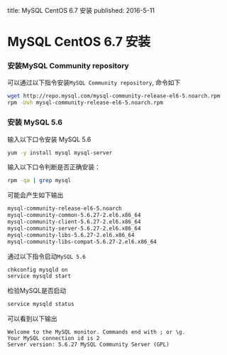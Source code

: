 title: MySQL CentOS 6.7 安装
published: 2016-5-11

# MySQL CentOS 6.7 安装

### 安装MySQL Community repository

可以通过以下指令安装`MySQL Community repository`, 命令如下

```bash
wget http://repo.mysql.com/mysql-community-release-el6-5.noarch.rpm
rpm -Uvh mysql-community-release-el6-5.noarch.rpm
```

### 安装 MySQL 5.6

输入以下口令安装 MySQL 5.6

```bash
yum -y install mysql mysql-server
```
输入以下口令判断是否正确安装： 

```bash
rpm -qa | grep mysql
```

可能会产生如下输出

```bash
mysql-community-release-el6-5.noarch
mysql-community-common-5.6.27-2.el6.x86_64
mysql-community-client-5.6.27-2.el6.x86_64
mysql-community-server-5.6.27-2.el6.x86_64
mysql-community-libs-5.6.27-2.el6.x86_64
mysql-community-libs-compat-5.6.27-2.el6.x86_64
```

通过以下指令启动`MySQL 5.6`

```bash
chkconfig mysqld on
service mysqld start
```

检验MySQL是否启动

```bash
service mysqld status
```

可以看到以下输出

```
Welcome to the MySQL monitor. Commands end with ; or \g.
Your MySQL connection id is 2
Server version: 5.6.27 MySQL Community Server (GPL)
```